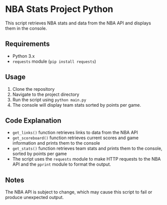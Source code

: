 # NBA Stats Project Python

This script retrieves NBA stats and data from the NBA API and displays them in the console.

## Requirements

- Python 3.x
- `requests` module (`pip install requests`)

## Usage

1. Clone the repository
2. Navigate to the project directory
3. Run the script using `python main.py`
4. The console will display team stats sorted by points per game.

## Code Explanation
- `get_links()` function retrieves links to data from the NBA API
- `get_scoreboard()` function retrieves current scores and game information and prints them to the console
- `get_stats()` function retrieves team stats and prints them to the console, sorted by points per game
- The script uses the `requests` module to make HTTP requests to the NBA API and the `pprint` module to format the output.

## Notes

The NBA API is subject to change, which may cause this script to fail or produce unexpected output.
